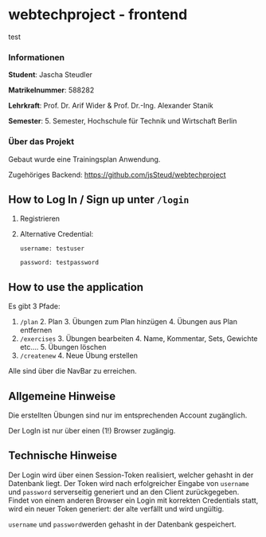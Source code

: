 # webtechproject - frontend
test
### Informationen

**Student**: Jascha Steudler

**Matrikelnummer**: 588282

**Lehrkraft**: Prof. Dr. Arif Wider & Prof. Dr.-Ing. Alexander Stanik

**Semester**: 5. Semester, Hochschule für Technik und Wirtschaft Berlin

### Über das Projekt

Gebaut wurde eine Trainingsplan Anwendung.

Zugehöriges Backend: https://github.com/jsSteud/webtechproject

## How to Log In / Sign up unter ``/login``

1. Registrieren
2. Alternative Credential:

   ``username: testuser``

   ``password: testpassword``

## How to use the application

Es gibt 3 Pfade:
1. ``/plan``
    2. Plan
    3. Übungen zum Plan hinzügen
    4. Übungen aus Plan entfernen
2. ``/exercises``
    3. Übungen bearbeiten
        4. Name, Kommentar, Sets, Gewichte etc....
    5. Übungen löschen
3. ``/createnew``
    4. Neue Übung erstellen

Alle sind über die NavBar zu erreichen.

## Allgemeine Hinweise

Die erstellten Übungen sind nur im entsprechenden Account zugänglich.

Der LogIn ist nur über einen (1!) Browser zugängig.


## Technische Hinweise

Der Login wird über einen Session-Token realisiert, welcher gehasht in der Datenbank liegt. Der Token wird nach erfolgreicher Eingabe
von ``username`` und ``password`` serverseitig generiert und an den Client zurückgegeben. Findet von einem anderen Browser ein Login mit korrekten Credentials
statt, wird ein neuer Token generiert: der alte verfällt und wird ungültig.

``username`` und ``password``werden gehasht in der Datenbank gespeichert.
